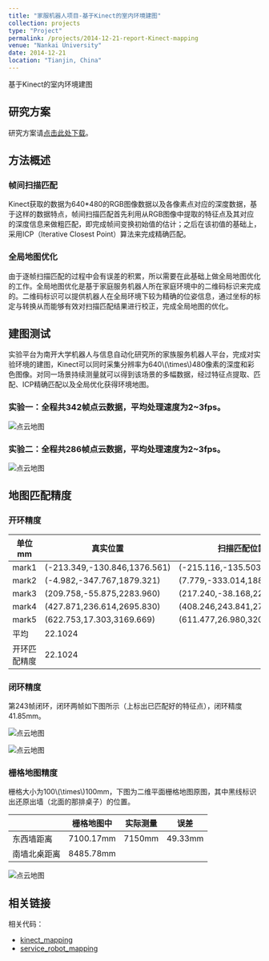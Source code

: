 ```yaml
---
title: "家服机器人项目-基于Kinect的室内环境建图"
collection: projects
type: "Project"
permalink: /projects/2014-12-21-report-Kinect-mapping
venue: "Nankai University"
date: 2014-12-21
location: "Tianjin, China"
---
```


基于Kinect的室内环境建图

## 研究方案

研究方案请<a href="http://sunqinxuan.github.io/files/2014-11-18-report-Kinect-mapping.pdf">点击此处下载</a>。

## 方法概述

### 帧间扫描匹配

Kinect获取的数据为640*480的RGB图像数据以及各像素点对应的深度数据，基于这样的数据特点，帧间扫描匹配首先利用从RGB图像中提取的特征点及其对应的深度信息来做粗匹配，即完成帧间变换初始值的估计；之后在该初值的基础上，采用ICP（Iterative Closest Point）算法来完成精确匹配。

### 全局地图优化

由于逐帧扫描匹配的过程中会有误差的积累，所以需要在此基础上做全局地图优化的工作。全局地图优化是基于家庭服务机器人所在家庭环境中的二维码标识来完成的。二维码标识可以提供机器人在全局环境下较为精确的位姿信息，通过坐标的标定与转换从而能够有效对扫描匹配结果进行校正，完成全局地图的优化。

## 建图测试

实验平台为南开大学机器人与信息自动化研究所的家族服务机器人平台，完成对实验环境的建图，Kinect可以同时采集分辨率为640\\(\times\\)480像素的深度和彩色图像。对同一场景持续测量就可以得到该场景的多幅数据，经过特征点提取、匹配、ICP精确匹配以及全局优化获得环境地图。

### 实验一：全程共342帧点云数据，平均处理速度为2~3fps。

![点云地图](https://sunqinxuan.github.io/images/project-2014-12-21-img1.PNG)

### 实验二：全程共286帧点云数据，平均处理速度为2~3fps。

![点云地图](https://sunqinxuan.github.io/images/project-2014-12-21-img2.JPG)

## 地图匹配精度

### 开环精度

| 单位mm       | 真实位置                     | 扫描匹配位置                 | 误差   |
| ------------ | ---------------------------- | ---------------------------- | ------ |
| mark1        | (-213.349,-130.846,1376.561) | (-215.116,-135.503,1366.638) | 11.103 |
| mark2        | (-4.982,-347.767,1879.321)   | (7.779,-333.014,1888.971)    | 21.763 |
| mark3        | (209.758,-55.875,2283.960)   | (217.240,-38.168,2277.944)   | 20.142 |
| mark4        | (427.871,236.614,2695.830)   | (408.246,243.841,2703.902)   | 22.418 |
| mark5        | (622.753,17.303,3169.669)    | (611.477,26.980,3201.453)    | 35.086 |
| 平均         | 22.1024                      |                              |        |
| 开环匹配精度 | 22.1024                      |                              |        |

### 闭环精度

第243帧闭环，闭环两帧如下图所示（上标出已匹配好的特征点），闭环精度41.85mm。

![点云地图](https://sunqinxuan.github.io/images/project-2014-12-21-img3.jpg)

![点云地图](https://sunqinxuan.github.io/images/project-2014-12-21-img4.jpg)

### 栅格地图精度

栅格大小为100\\(\times\\)100mm，下图为二维平面栅格地图原图，其中黑线标识出还原出墙（北面的那排桌子）的位置。

|              | 栅格地图中 | 实际测量 | 误差    |
| ------------ | ---------- | -------- | ------- |
| 东西墙距离   | 7100.17mm  | 7150mm   | 49.33mm |
| 南墙北桌距离 | 8485.78mm  |          |         |

![点云地图](https://sunqinxuan.github.io/images/project-2014-12-21-img5.jpg)

## 相关链接

相关代码：
- [kinect_mapping](https://github.com/sunqinxuan/kinect_mapping)
- [service_robot_mapping](https://github.com/sunqinxuan/service_robot_mapping)